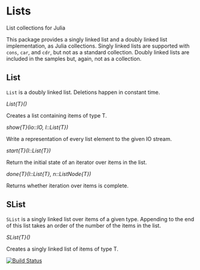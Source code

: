 # Lists

List collections for Julia

This package provides a singly linked list and a doubly linked list
implementation, as Julia collections. Singly linked lists are
supported with `cons`, `car`, and `cdr`, but not as a standard
collection. Doubly linked lists are included in the samples but,
again, not as a collection.

## List

`List` is a doubly linked list. Deletions happen in constant time.

*List{T}()*

Creates a list containing items of type T.

*show{T}(io::IO, l::List{T})*

Write a representation of every list element to the given IO stream.

*start{T}(l::List{T})*

Return the initial state of an iterator over items in the list.

*done{T}(l::List{T}, n::ListNode{T})*

Returns whether iteration over items is complete.

## SList

`SList` is a singly linked list over items of a given type.
Appending to the end of this list takes an order of the number of
the items in the list.

*SList{T}()*

Creates a singly linked list of items of type T.


[![Build Status](https://travis-ci.org/adolgert/Lists.jl.svg?branch=master)](https://travis-ci.org/adolgert/Lists.jl)

